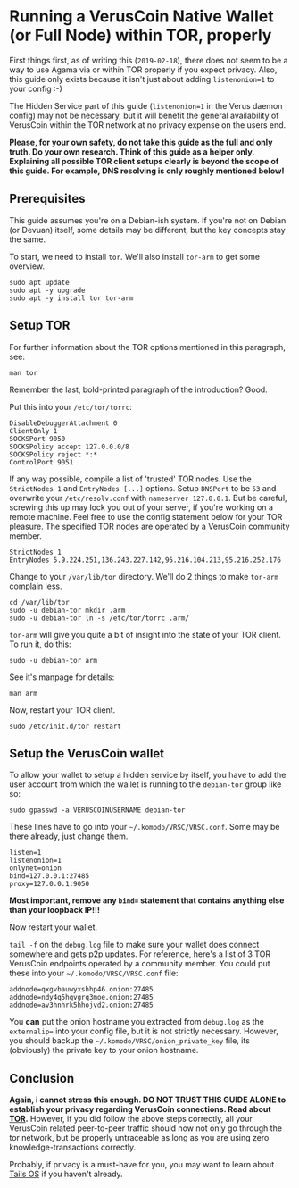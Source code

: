 # Running a VerusCoin Native Wallet (or Full Node) within TOR, properly

First things first, as of writing this (`2019-02-18`), there does not seem to be a way to use Agama via or within TOR properly if you expect privacy. 
Also, this guide only exists because it isn't just about adding `listenonion=1` to your config :-)

The Hidden Service part of this guide (`listenonion=1` in the Verus daemon config) may not be necessary, but it will benefit the general availability of VerusCoin within the TOR network at no privacy expense on the users end.

**Please, for your own safety, do not take this guide as the full and only truth. Do your own research. Think of this guide as a helper only. Explaining all possible TOR client setups clearly is beyond the scope of this guide. For example, DNS resolving is only roughly mentioned below!**

## Prerequisites

This guide assumes you're on a Debian-ish system. If you're not on Debian (or Devuan) itself, some details may be different, but the key concepts stay the same.

To start, we need to install `tor`. We'll also install `tor-arm` to get some overview.

```
sudo apt update
sudo apt -y upgrade
sudo apt -y install tor tor-arm
```

## Setup TOR

For further information about the TOR options mentioned in this paragraph, see:

```
man tor
```

Remember the last, bold-printed paragraph of the introduction? Good. 

Put this into your `/etc/tor/torrc`: 

```
DisableDebuggerAttachment 0
ClientOnly 1
SOCKSPort 9050
SOCKSPolicy accept 127.0.0.0/8
SOCKSPolicy reject *:*
ControlPort 9051
```

If any way possible, compile a list of 'trusted' TOR nodes. Use the `StrictNodes 1` and `EntryNodes [...]` options. Setup `DNSPort` to be `53` and overwrite your `/etc/resolv.conf` with `nameserver 127.0.0.1`. But be careful, screwing this up may lock you out of your server, if you're working on a remote machine. Feel free to use the config statement below for your TOR pleasure. The specified TOR nodes are operated by a VerusCoin community member.

```
StrictNodes 1
EntryNodes 5.9.224.251,136.243.227.142,95.216.104.213,95.216.252.176
```

Change to your `/var/lib/tor` directory. We'll do 2 things to make `tor-arm` complain less.

```
cd /var/lib/tor
sudo -u debian-tor mkdir .arm
sudo -u debian-tor ln -s /etc/tor/torrc .arm/
```

`tor-arm` will give you quite a bit of insight into the state of your TOR client. To run it, do this:

```
sudo -u debian-tor arm
```

See it's manpage for details: 

```
man arm
```

Now, restart your TOR client.

```
sudo /etc/init.d/tor restart
```

## Setup the VerusCoin wallet

To allow your wallet to setup a hidden service by itself, you have to add the user account from which the wallet is running to the `debian-tor` group like so: 

```
sudo gpasswd -a VERUSCOINUSERNAME debian-tor
```

These lines have to go into your `~/.komodo/VRSC/VRSC.conf`. Some may be there already, just change them. 

```
listen=1
listenonion=1
onlynet=onion
bind=127.0.0.1:27485
proxy=127.0.0.1:9050
```

**Most important, remove any `bind=` statement that contains anything else than your loopback IP!!!**

Now restart your wallet.

`tail -f` on the `debug.log` file to make sure your wallet does connect somewhere and gets p2p updates. For reference, here's a list of 3 TOR VerusCoin endpoints operated by a community member. You could put these into your `~/.komodo/VRSC/VRSC.conf` file:

```
addnode=qxgvbauwyxshhp46.onion:27485
addnode=ndy4q5hqvgrq3moe.onion:27485
addnode=av3hnhrk5hhojvd2.onion:27485
```

You **can** put the onion hostname you extracted from `debug.log` as the `externalip=` into your config file, but it is not strictly necessary. However, you should backup the `~/.komodo/VRSC/onion_private_key` file, its (obviously) the private key to your onion hostname.

## Conclusion

**Again, i cannot stress this enough. DO NOT TRUST THIS GUIDE ALONE to establish your privacy regarding VerusCoin connections. Read about [TOR](https://www.torproject.org).** However, if you did follow the above steps correctly, all your VerusCoin related peer-to-peer traffic should now not only go through the tor network, but be properly untraceable as long as you are using zero knowledge-transactions correctly.

Probably, if privacy is a must-have for you, you may want to learn about [Tails OS](https://tails.boum.org/) if you haven't already.
